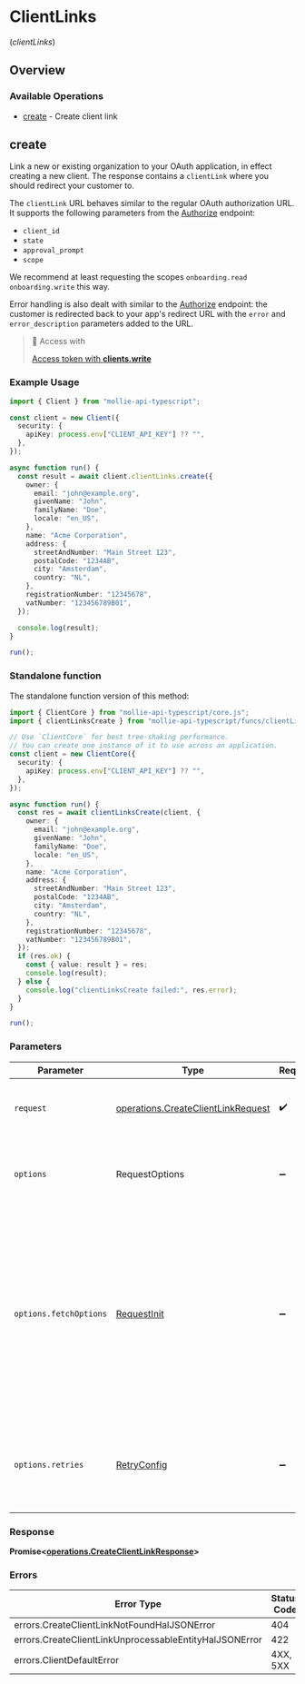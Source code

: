 # ClientLinks
(*clientLinks*)

## Overview

### Available Operations

* [create](#create) - Create client link

## create

Link a new or existing organization to your OAuth application, in effect creating a new client. The response contains a `clientLink` where you should redirect your customer to.

The `clientLink` URL behaves similar to the regular OAuth authorization URL. It supports the following parameters from the [Authorize](authorize) endpoint:

* `client_id`
* `state`
* `approval_prompt`
* `scope`

We recommend at least requesting the scopes `onboarding.read onboarding.write` this way.

Error handling is also dealt with similar to the [Authorize](authorize) endpoint: the customer is redirected back to your app's redirect URL with the `error` and `error_description` parameters added to the URL.

> 🔑 Access with
>
> [Access token with **clients.write**](/reference/authentication)

### Example Usage

```typescript
import { Client } from "mollie-api-typescript";

const client = new Client({
  security: {
    apiKey: process.env["CLIENT_API_KEY"] ?? "",
  },
});

async function run() {
  const result = await client.clientLinks.create({
    owner: {
      email: "john@example.org",
      givenName: "John",
      familyName: "Doe",
      locale: "en_US",
    },
    name: "Acme Corporation",
    address: {
      streetAndNumber: "Main Street 123",
      postalCode: "1234AB",
      city: "Amsterdam",
      country: "NL",
    },
    registrationNumber: "12345678",
    vatNumber: "123456789B01",
  });

  console.log(result);
}

run();
```

### Standalone function

The standalone function version of this method:

```typescript
import { ClientCore } from "mollie-api-typescript/core.js";
import { clientLinksCreate } from "mollie-api-typescript/funcs/clientLinksCreate.js";

// Use `ClientCore` for best tree-shaking performance.
// You can create one instance of it to use across an application.
const client = new ClientCore({
  security: {
    apiKey: process.env["CLIENT_API_KEY"] ?? "",
  },
});

async function run() {
  const res = await clientLinksCreate(client, {
    owner: {
      email: "john@example.org",
      givenName: "John",
      familyName: "Doe",
      locale: "en_US",
    },
    name: "Acme Corporation",
    address: {
      streetAndNumber: "Main Street 123",
      postalCode: "1234AB",
      city: "Amsterdam",
      country: "NL",
    },
    registrationNumber: "12345678",
    vatNumber: "123456789B01",
  });
  if (res.ok) {
    const { value: result } = res;
    console.log(result);
  } else {
    console.log("clientLinksCreate failed:", res.error);
  }
}

run();
```

### Parameters

| Parameter                                                                                                                                                                      | Type                                                                                                                                                                           | Required                                                                                                                                                                       | Description                                                                                                                                                                    |
| ------------------------------------------------------------------------------------------------------------------------------------------------------------------------------ | ------------------------------------------------------------------------------------------------------------------------------------------------------------------------------ | ------------------------------------------------------------------------------------------------------------------------------------------------------------------------------ | ------------------------------------------------------------------------------------------------------------------------------------------------------------------------------ |
| `request`                                                                                                                                                                      | [operations.CreateClientLinkRequest](../../models/operations/createclientlinkrequest.md)                                                                                       | :heavy_check_mark:                                                                                                                                                             | The request object to use for the request.                                                                                                                                     |
| `options`                                                                                                                                                                      | RequestOptions                                                                                                                                                                 | :heavy_minus_sign:                                                                                                                                                             | Used to set various options for making HTTP requests.                                                                                                                          |
| `options.fetchOptions`                                                                                                                                                         | [RequestInit](https://developer.mozilla.org/en-US/docs/Web/API/Request/Request#options)                                                                                        | :heavy_minus_sign:                                                                                                                                                             | Options that are passed to the underlying HTTP request. This can be used to inject extra headers for examples. All `Request` options, except `method` and `body`, are allowed. |
| `options.retries`                                                                                                                                                              | [RetryConfig](../../lib/utils/retryconfig.md)                                                                                                                                  | :heavy_minus_sign:                                                                                                                                                             | Enables retrying HTTP requests under certain failure conditions.                                                                                                               |

### Response

**Promise\<[operations.CreateClientLinkResponse](../../models/operations/createclientlinkresponse.md)\>**

### Errors

| Error Type                                             | Status Code                                            | Content Type                                           |
| ------------------------------------------------------ | ------------------------------------------------------ | ------------------------------------------------------ |
| errors.CreateClientLinkNotFoundHalJSONError            | 404                                                    | application/hal+json                                   |
| errors.CreateClientLinkUnprocessableEntityHalJSONError | 422                                                    | application/hal+json                                   |
| errors.ClientDefaultError                              | 4XX, 5XX                                               | \*/\*                                                  |